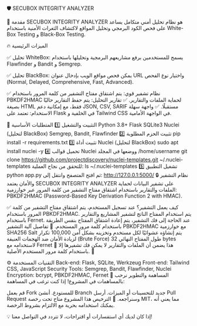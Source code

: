 🛡️ SECUBOX INTEGRITY ANALYZER

📌 مقدمة
SECUBOX INTEGRITY ANALYZER هو نظام تحليل أمني متكامل يساعد على فحص الكود البرمجي وتحليل المواقع لاكتشاف الثغرات الأمنية باستخدام White-Box Testing و Black-Box Testing.

🔥 الميزات الرئيسية

✅ تحليل WhiteBox: يسمح للمستخدمين برفع مشاريعهم البرمجية وتحليلها باستخدام Flawfinder و Bandit و Semgrep.

✅ تحليل BlackBox: يمكن فحص مواقع الويب بإدخال عنوان URL واختيار نوع الفحص (Normal, Delayed, Comprehensive, Fast, Advanced).

✅ نظام تشفير قوي: يتم اشتقاق مفتاح التشفير من كلمة المرور باستخدام PBKDF2HMAC لحماية الملفات والتقارير.
✅ تقارير التحليل: يتم حفظ التقارير حاليًا بصيغة HTML فقط، مع إمكانية دعم JSON, CSV, SARIF مستقبلًا.
✅ واجهة سهلة الاستخدام: تعتمد على Flask في الخلفية و Tailwind CSS في الواجهة الأمامية.

🚀 التثبيت والتشغيل
1️⃣ المتطلبات الأساسية
Python 3.8+
Flask
SQLite3
Nuclei (لتحليل BlackBox)
Semgrep, Bandit, Flawfinder
2️⃣ تثبيت الحزم المطلوبة
pip install -r requirements.txt
3️⃣ تثبيت أداة Nuclei (لتحليل BlackBox)
sudo apt install nuclei -y
4️⃣ تحميل قوالب Nuclei ووضعها في المجلد /home/username
git clone https://github.com/projectdiscovery/nuclei-templates.git ~/.nuclei-templates
للتحقق من نجاح العملية:
ls ~/.nuclei-templates
5️⃣ تشغيل التطبيق
python app.py
ثم افتح المتصفح وانتقل إلى:
http://127.0.0.1:5000/
🔒 نظام التشفير والأمان
يعتمد SECUBOX INTEGRITY ANALYZER على تشفير البيانات لحماية الملفات والتقارير باستخدام اشتقاق مفتاح التشفير من كلمة المرور عبر خوارزمية: PBKDF2HMAC (Password-Based Key Derivation Function 2 with HMAC).

✅ كيف يعمل التشفير؟
عند تسجيل المستخدم، يتم اشتقاق مفتاح التشفير من كلمة المرور باستخدام PBKDF2HMAC.
يتم استخدام المفتاح الناتج لتشفير المشاريع والتقارير باستخدام Fernet.
عند الحاجة إلى فك التشفير، يتم إعادة اشتقاق المفتاح بنفس الطريقة باستخدام كلمة مرور المستخدم.
🔑 تفاصيل آلية التشفير
PBKDF2HMAC مع خوارزمية SHA256
Salt يتم إنشاؤه عشوائيًا لكل مستخدم وتخزينه بشكل آمن
100,000 تكرار لزيادة الأمان ضد الهجمات العنيفة (Brute Force)
طول المفتاح النهائي 32 bytes لاستخدامه مع Fernet
🔐 هذا يضمن أن الملفات والتقارير لا يمكن فك تشفيرها إلا باستخدام كلمة مرور المستخدم الأصلية. 🚀

⚙️ التقنيات المستخدمة
Back-end: Flask, SQLite, Werkzeug
Front-end: Tailwind CSS, JavaScript
Security Tools: Semgrep, Bandit, Flawfinder, Nuclei
Encryption: bcrypt, PBKDF2HMAC, Fernet
👥 المساهمة والتطوير
نرحب بالمساهمات في المشروع!
إذا كنت ترغب في المساهمة:

قم بعمل Fork للمستودع.
أنشئ Branch جديد للتحسينات أو الميزات.
أرسل Pull Request وسنراجعه.
📜 الترخيص
هذا المشروع متاح تحت رخصة MIT، مما يعني أنه يمكنك استخدامه بحرية مع الالتزام بشروط الرخصة.

💡 إذا كان لديك أي استفسارات أو اقتراحات، لا تتردد في التواصل معنا!



